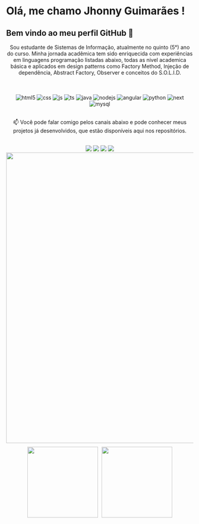 # Olá, me chamo Jhonny Guimarães ! 
## Bem vindo ao meu perfil GitHub 👋

<div style="text-align: center;">
  <p>
    Sou estudante de Sistemas de Informação, atualmente no quinto (5°) ano do curso. 
    Minha jornada acadêmica tem sido enriquecida com experiências em linguagens programação listadas abaixo, todas as nivel academica básica e aplicados em design patterns como Factory Method, Injeção de dependência, Abstract Factory, Observer e conceitos do S.O.L.I.D.
  </p>

  </br>
  </br>

  <div style="display: inline-block;">
    <img align="center" alt="html5" src="https://img.shields.io/badge/HTML5-E34F26?style=for-the-badge&logo=html5&logoColor=white" />
    <img align="center" alt="css" src="https://img.shields.io/badge/CSS3-1572B6?style=for-the-badge&logo=css3&logoColor=white" />
    <img align="center" alt="js" src="https://img.shields.io/badge/JavaScript-F7DF1E?style=for-the-badge&logo=javascript&logoColor=black" />
    <img align="center" alt="ts" src="https://img.shields.io/badge/TypeScript-007ACC?style=for-the-badge&logo=typescript&logoColor=white" />
    <img align="center" alt="java" src="https://img.shields.io/badge/Java-E42C2E?style=for-the-badge&logo=java&logoColor=white" />
    <img align="center" alt="nodejs" src="https://img.shields.io/badge/Node.js-43853D?style=for-the-badge&logo=node.js&logoColor=white" />
    <img align="center" alt="angular" src="https://img.shields.io/badge/Angular-0D61BF?style=for-the-badge&logo=angular&logoColor=red" />
    <img align="center" alt="python" src="https://img.shields.io/badge/Python-3471a6?style=for-the-badge&logo=python&logoColor=yellow" />
    <img align="center" alt="next" src="https://img.shields.io/badge/Next.js-01F75C?style=for-the-badge&logo=next.js&logoColor=black" />
    <img align="center" alt="mysql" src="https://img.shields.io/badge/MySQL-004B5E?style=for-the-badge&logo=mysql&logoColor=white" />
  </div><br/>        

  </br>

  📫 Você pode falar comigo pelos canais abaixo e pode conhecer meus projetos já desenvolvidos, que estão disponíveis aqui nos repositórios.

  </br>
  <div> 
    <a href="https://discord.gg/jguimaraes" target="_blank"><img src="https://img.shields.io/badge/Discord-7289DA?style=for-the-badge&logo=discord&logoColor=white" target="_blank"></a> 
    <a href="mailto:guimaraes286@gmail.com"><img src="https://img.shields.io/badge/-Gmail-E34133?style=for-the-badge&logo=gmail&logoColor=white" target="_blank"></a>
    <a href="https://www.linkedin.com/in/jhonny-guimaraes" target="_blank"><img src="https://img.shields.io/badge/-LinkedIn-%230077B5?style=for-the-badge&logo=linkedin&logoColor=white"></a>
    <a href="https://dev.to/jguimaraesdev" target="_blank"><img src="https://img.shields.io/badge/-Dev-000000?style=for-the-badge&logo=dev&logoColor=white" target="_blank"></a> 
  </div>
  <div style="display: flex; justify-content: center; align-items: center; gap: 10px; flex-wrap: wrap;">
    <img height="780px" src="https://github-readme-streak-stats.herokuapp.com/?user=jguimaraesdev&theme=dark&hide_border=true"/>
    <img height="190px" src="https://github-readme-stats.vercel.app/api?username=jguimaraesdev&theme=dark&show_icons=true&hide_border=true&count_private=true"/>
    <img height="190px" src="https://github-readme-stats.vercel.app/api/top-langs/?username=jguimaraesdev&theme=dark&show_icons=true&hide_border=true&layout=compact"/>
  </div>
</div>
